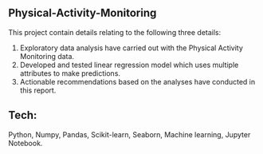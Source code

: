 ## Physical-Activity-Monitoring

This project contain details relating to the following three details:

1. Exploratory data analysis have carried out with the Physical Activity Monitoring data.
2. Developed and tested linear regression model which uses multiple attributes to make predictions.
3. Actionable recommendations based on the analyses have conducted in this report.

## Tech:

Python, Numpy, Pandas, Scikit-learn, Seaborn, Machine learning, Jupyter Notebook.
